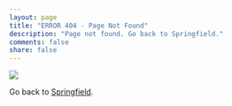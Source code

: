 ```yaml
---
layout: page
title: "ERROR 404 - Page Not Found"
description: "Page not found. Go back to Springfield."
comments: false
share: false
---  
```



<p>
<img src="http://www.cbtownandcountry.com/wp-content/uploads/2013/07/HomerSimpson.png">
</p>

<p>
    Go back to <a href="http://r3bl.github.io">Springfield</a>.
</p>
